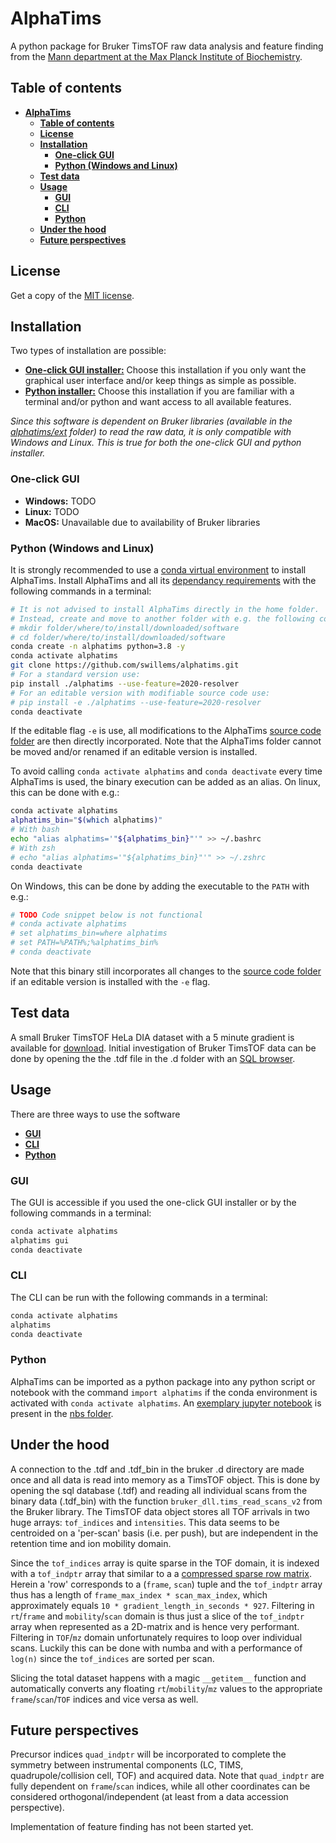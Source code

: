 # AlphaTims

A python package for Bruker TimsTOF raw data analysis and feature finding from the [Mann department at the Max Planck Institute of Biochemistry](https://www.biochem.mpg.de/mann).

## Table of contents

* [**AlphaTims**](#alphatims)
  * [**Table of contents**](#table-of-contents)
  * [**License**](#license)
  * [**Installation**](#installation)
     * [**One-click GUI**](#one-click-gui)
     * [**Python (Windows and Linux)**](#python-windows-and-linux)
  * [**Test data**](#test-data)
  * [**Usage**](#usage)
    * [**GUI**](#gui)
    * [**CLI**](#cli)
    * [**Python**](#python)
  * [**Under the hood**](#under-the-hood)
  * [**Future perspectives**](#future-perspectives)

## License

Get a copy of the [MIT license](LICENSE.txt).

## Installation

Two types of installation are possible:

* [**One-click GUI installer:**](#one-click-gui) Choose this installation if you only want the graphical user interface and/or keep things as simple as possible.
* [**Python installer:**](#python-windows-and-linux) Choose this installation if you are familiar with a terminal and/or python and want access to all available features.

*Since this software is dependent on Bruker libraries (available in the [alphatims/ext](alphatims/ext) folder) to read the raw data, it is only compatible with Windows and Linux. This is true for both the one-click GUI and python installer.*

### One-click GUI

* **Windows:** TODO
* **Linux:** TODO
* **MacOS:** Unavailable due to availability of Bruker libraries

### Python (Windows and Linux)

It is strongly recommended to use a [conda virtual environment](https://docs.conda.io/en/latest/) to install AlphaTims. Install AlphaTims and all its [dependancy requirements](requirements.txt) with the following commands in a terminal:

```bash
# It is not advised to install AlphaTims directly in the home folder.
# Instead, create and move to another folder with e.g. the following commands:
# mkdir folder/where/to/install/downloaded/software
# cd folder/where/to/install/downloaded/software
conda create -n alphatims python=3.8 -y
conda activate alphatims
git clone https://github.com/swillems/alphatims.git
# For a standard version use:
pip install ./alphatims --use-feature=2020-resolver
# For an editable version with modifiable source code use:
# pip install -e ./alphatims --use-feature=2020-resolver
conda deactivate
```

If the editable flag `-e` is use, all modifications to the AlphaTims [source code folder](alphatims) are then directly incorporated. Note that the AlphaTims folder cannot be moved and/or renamed if an editable version is installed.

To avoid calling `conda activate alphatims` and `conda deactivate` every time AlphaTims is used, the binary execution can be added as an alias. On linux, this can be done with e.g.:

```bash
conda activate alphatims
alphatims_bin="$(which alphatims)"
# With bash
echo "alias alphatims='"${alphatims_bin}"'" >> ~/.bashrc
# With zsh
# echo "alias alphatims='"${alphatims_bin}"'" >> ~/.zshrc
conda deactivate
```

On Windows, this can be done by adding the executable to the `PATH` with e.g.:

```bash
# TODO Code snippet below is not functional
# conda activate alphatims
# set alphatims_bin=where alphatims
# set PATH=%PATH%;%alphatims_bin%
# conda deactivate
```

Note that this binary still incorporates all changes to the [source code folder](alphatims) if an editable version is installed with the `-e` flag.

## Test data

A small Bruker TimsTOF HeLa DIA dataset with a 5 minute gradient is available for [download](https://datashare.biochem.mpg.de/s/DyIenLA2SLDz2sc). Initial investigation of Bruker TimsTOF data can be done by opening the the .tdf file in the .d folder with an [SQL browser](https://sqlitebrowser.org/).

## Usage

There are three ways to use the software

* [**GUI**](#gui)
* [**CLI**](#cli)
* [**Python**](#python)

### GUI

The GUI is accessible if you used the one-click GUI installer or by the following commands in a terminal:

```bash
conda activate alphatims
alphatims gui
conda deactivate
```
### CLI

The CLI can be run with the following commands in a terminal:

```bash
conda activate alphatims
alphatims
conda deactivate
```
### Python

AlphaTims can be imported as a python package into any python script or notebook with the command `import alphatims` if the conda environment is activated with `conda activate alphatims`. An [exemplary jupyter notebook](nbs/example_analysis.ipynb) is present in the [nbs folder](nbs).

## Under the hood

A connection to the .tdf and .tdf_bin in the bruker .d directory are made once and all data is read into memory as a TimsTOF object. This is done by opening the sql database (.tdf) and reading all individual scans from the binary data (.tdf_bin) with the function `bruker_dll.tims_read_scans_v2` from the Bruker library. The TimsTOF data object stores all TOF arrivals in two huge arrays: `tof_indices` and `intensities`. This data seems to be centroided on a 'per-scan' basis (i.e. per push), but are independent in the retention time and ion mobility domain.

Since the `tof_indices` array is quite sparse in the TOF domain, it is indexed with a `tof_indptr` array that similar to a a [compressed sparse row matrix](https://en.wikipedia.org/wiki/Sparse_matrix#Compressed_sparse_row_%28CSR,_CRS_or_Yale_format%29). Herein a 'row' corresponds to a (`frame`, `scan`) tuple and the `tof_indptr` array thus has a length of `frame_max_index * scan_max_index`, which approximately equals `10 * gradient_length_in_seconds * 927`. Filtering in `rt`/`frame` and `mobility`/`scan` domain is thus just a slice of the `tof_indptr` array when represented as a 2D-matrix and is hence very performant. Filtering in `TOF`/`mz` domain unfortunately requires to loop over individual scans. Luckily this can be done with numba and with a performance of `log(n)` since the `tof_indices` are sorted per scan.

Slicing the total dataset happens with a magic `__getitem__` function and automatically converts any floating `rt`/`mobility`/`mz` values to the appropriate `frame`/`scan`/`TOF` indices and vice versa as well.

## Future perspectives

Precursor indices `quad_indptr` will be incorporated to complete the symmetry between instrumental components (LC, TIMS, quadrupole/collision cell, TOF) and acquired data. Note that `quad_indptr` are fully dependent on `frame`/`scan` indices, while all other coordinates can be considered orthogonal/independent (at least from a data accession perspective).

Implementation of feature finding has not been started yet.
